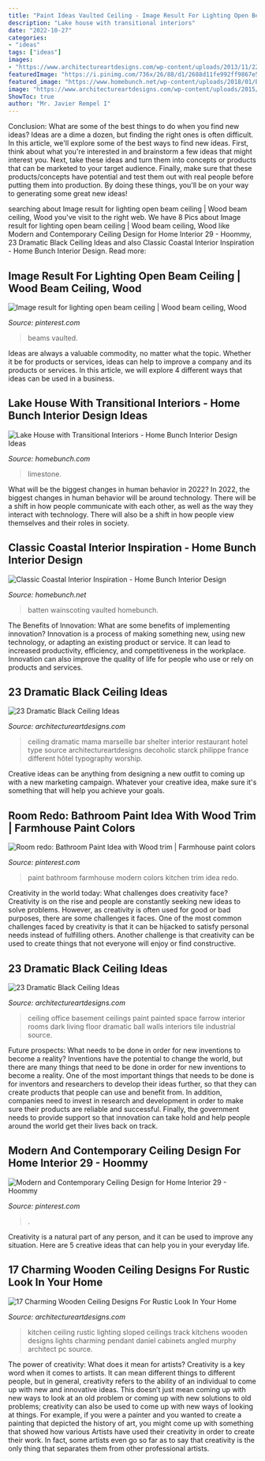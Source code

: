 ```yaml
---
title: "Paint Ideas Vaulted Ceiling - Image Result For Lighting Open Beam Ceiling"
description: "Lake house with transitional interiors"
date: "2022-10-27"
categories:
- "ideas"
tags: ["ideas"]
images:
- "https://www.architectureartdesigns.com/wp-content/uploads/2013/11/2215.jpg"
featuredImage: "https://i.pinimg.com/736x/26/88/d1/2688d11fe992ff9867e50038ab56d9f1.jpg"
featured_image: "https://www.homebunch.net/wp-content/uploads/2018/01/Board-and-batten-Wainscoting-Bedroom-Board-and-batten-Wainscoting-Board-and-batten-Wainscoting-Boardandbatten-Wainscoting.jpg"
image: "https://www.architectureartdesigns.com/wp-content/uploads/2015/11/144.jpg"
ShowToc: true
author: "Mr. Javier Rempel I"
---
```



Conclusion: What are some of the best things to do when you find new ideas?
Ideas are a dime a dozen, but finding the right ones is often difficult. In this article, we'll explore some of the best ways to find new ideas. First, think about what you're interested in and brainstorm a few ideas that might interest you. Next, take these ideas and turn them into concepts or products that can be marketed to your target audience. Finally, make sure that these products/concepts have potential and test them out with real people before putting them into production. By doing these things, you'll be on your way to generating some great new ideas!

	

		
searching about Image result for lighting open beam ceiling | Wood beam ceiling, Wood you've visit to the right web. We have 8 Pics about Image result for lighting open beam ceiling | Wood beam ceiling, Wood like Modern and Contemporary Ceiling Design for Home Interior 29 - Hoommy, 23 Dramatic Black Ceiling Ideas and also Classic Coastal Interior Inspiration - Home Bunch Interior Design. Read more:
		
    
## Image Result For Lighting Open Beam Ceiling | Wood Beam Ceiling, Wood

<img loading=lazy src="https://i.pinimg.com/736x/26/88/d1/2688d11fe992ff9867e50038ab56d9f1.jpg" onerror="this.onerror=null;this.src='https://tse2.mm.bing.net/th?id=OIP.M4VAn0e9N1dtx4TWTETIvQHaJ4&amp;pid=15.1';" alt="Image result for lighting open beam ceiling | Wood beam ceiling, Wood">

_Source: pinterest.com_

>beams vaulted. 

	

Ideas are always a valuable commodity, no matter what the topic. Whether it be for products or services, ideas can help to improve a company and its products or services. In this article, we will explore 4 different ways that ideas can be used in a business.

    
## Lake House With Transitional Interiors - Home Bunch Interior Design Ideas

<img loading=lazy src="https://www.homebunch.com/wp-content/uploads/Patio.-Patio-Idea.-Patio-Flooring-is-Indiana-Limestone-full-color-blend.-18x36-and-18x18-pieces.-patio-PatioIdeas-Limestone.jpg" onerror="this.onerror=null;this.src='https://tse3.mm.bing.net/th?id=OIP.3-RXrzap062cjJk2qdjPfQHaLP&amp;pid=15.1';" alt="Lake House with Transitional Interiors - Home Bunch Interior Design Ideas">

_Source: homebunch.com_

>limestone. 

	

What will be the biggest changes in human behavior in 2022?
In 2022, the biggest changes in human behavior will be around technology. There will be a shift in how people communicate with each other, as well as the way they interact with technology. There will also be a shift in how people view themselves and their roles in society.

    
## Classic Coastal Interior Inspiration - Home Bunch Interior Design

<img loading=lazy src="https://www.homebunch.net/wp-content/uploads/2018/01/Board-and-batten-Wainscoting-Bedroom-Board-and-batten-Wainscoting-Board-and-batten-Wainscoting-Boardandbatten-Wainscoting.jpg" onerror="this.onerror=null;this.src='https://tse3.mm.bing.net/th?id=OIP.DjReQiIrCNWhN-dY7wqG3wHaLH&amp;pid=15.1';" alt="Classic Coastal Interior Inspiration - Home Bunch Interior Design">

_Source: homebunch.net_

>batten wainscoting vaulted homebunch. 

	

The Benefits of Innovation: What are some benefits of implementing innovation?
Innovation is a process of making something new, using new technology, or adapting an existing product or service. It can lead to increased productivity, efficiency, and competitiveness in the workplace. Innovation can also improve the quality of life for people who use or rely on products and services.

    
## 23 Dramatic Black Ceiling Ideas

<img loading=lazy src="https://www.architectureartdesigns.com/wp-content/uploads/2013/11/2117.jpg" onerror="this.onerror=null;this.src='https://tse1.mm.bing.net/th?id=OIP.TBcuRHfllwe0n2_KX7UF2gAAAA&amp;pid=15.1';" alt="23 Dramatic Black Ceiling Ideas">

_Source: architectureartdesigns.com_

>ceiling dramatic mama marseille bar shelter interior restaurant hotel type source architectureartdesigns decoholic starck philippe france different hôtel typography worship. 

	

Creative ideas can be anything from designing a new outfit to coming up with a new marketing campaign. Whatever your creative idea, make sure it's something that will help you achieve your goals.

    
## Room Redo: Bathroom Paint Idea With Wood Trim | Farmhouse Paint Colors

<img loading=lazy src="https://i.pinimg.com/736x/22/f9/53/22f953d92ad6c8ae26cd28ad924b343a.jpg" onerror="this.onerror=null;this.src='https://tse2.mm.bing.net/th?id=OIP.DQNoeB-H3atRPSLTLeQjXAHaLH&amp;pid=15.1';" alt="Room redo: Bathroom Paint Idea with Wood trim | Farmhouse paint colors">

_Source: pinterest.com_

>paint bathroom farmhouse modern colors kitchen trim idea redo. 

	

Creativity in the world today: What challenges does creativity face?
Creativity is on the rise and people are constantly seeking new ideas to solve problems. However, as creativity is often used for good or bad purposes, there are some challenges it faces. One of the most common challenges faced by creativity is that it can be hijacked to satisfy personal needs instead of fulfilling others. Another challenge is that creativity can be used to create things that not everyone will enjoy or find constructive.

    
## 23 Dramatic Black Ceiling Ideas

<img loading=lazy src="https://www.architectureartdesigns.com/wp-content/uploads/2013/11/2215.jpg" onerror="this.onerror=null;this.src='https://tse3.mm.bing.net/th?id=OIP.ShRvyP2VQ2OsMCQdJP0TKAHaJ4&amp;pid=15.1';" alt="23 Dramatic Black Ceiling Ideas">

_Source: architectureartdesigns.com_

>ceiling office basement ceilings paint painted space farrow interior rooms dark living floor dramatic ball walls interiors tile industrial source. 

	

Future prospects: What needs to be done in order for new inventions to become a reality?
Inventions have the potential to change the world, but there are many things that need to be done in order for new inventions to become a reality. One of the most important things that needs to be done is for inventors and researchers to develop their ideas further, so that they can create products that people can use and benefit from. In addition, companies need to invest in research and development in order to make sure their products are reliable and successful. Finally, the government needs to provide support so that innovation can take hold and help people around the world get their lives back on track.

    
## Modern And Contemporary Ceiling Design For Home Interior 29 - Hoommy

<img loading=lazy src="https://i.pinimg.com/736x/45/7b/74/457b74462429c0024bb17e49cecd10fc.jpg" onerror="this.onerror=null;this.src='https://tse2.mm.bing.net/th?id=OIP.2E4cnW5SMFfDPTf02ynqJgHaKX&amp;pid=15.1';" alt="Modern and Contemporary Ceiling Design for Home Interior 29 - Hoommy">

_Source: pinterest.com_

>. 

	

Creativity is a natural part of any person, and it can be used to improve any situation. Here are 5 creative ideas that can help you in your everyday life.

    
## 17 Charming Wooden Ceiling Designs For Rustic Look In Your Home

<img loading=lazy src="https://www.architectureartdesigns.com/wp-content/uploads/2015/11/144.jpg" onerror="this.onerror=null;this.src='https://tse4.mm.bing.net/th?id=OIP.HrqQSanKq0q-VCJHXlMYAgAAAA&amp;pid=15.1';" alt="17 Charming Wooden Ceiling Designs For Rustic Look In Your Home">

_Source: architectureartdesigns.com_

>kitchen ceiling rustic lighting sloped ceilings track kitchens wooden designs lights charming pendant daniel cabinets angled murphy architect pc source. 

	

The power of creativity: What does it mean for artists?
Creativity is a key word when it comes to artists. It can mean different things to different people, but in general, creativity refers to the ability of an individual to come up with new and innovative ideas. This doesn’t just mean coming up with new ways to look at an old problem or coming up with new solutions to old problems; creativity can also be used to come up with new ways of looking at things. For example, if you were a painter and you wanted to create a painting that depicted the history of art, you might come up with something that showed how various Artists have used their creativity in order to create their work. In fact, some artists even go so far as to say that creativity is the only thing that separates them from other professional artists.


